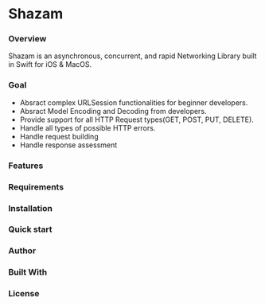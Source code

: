 # Shazam

### Overview
Shazam is an asynchronous, concurrent, and rapid Networking Library built in Swift for iOS & MacOS.

### Goal

* Absract complex URLSession functionalities for beginner developers.
* Absract Model Encoding and Decoding from developers.
* Provide support for all HTTP Request types(GET, POST, PUT, DELETE).
* Handle all types of possible HTTP errors.
* Handle request building
* Handle response assessment

### Features

### Requirements

### Installation

### Quick start

### Author

### Built With

### License
